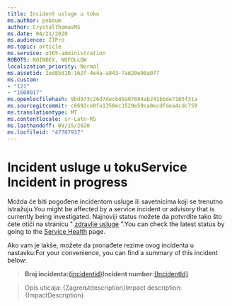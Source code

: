 ```yaml
---
title: Incident usluge u toku
ms.author: pebaum
author: CrystalThomasMS
ms.date: 04/21/2020
ms.audience: ITPro
ms.topic: article
ms.service: o365-administration
ROBOTS: NOINDEX, NOFOLLOW
localization_priority: Normal
ms.assetid: 2ed85d10-162f-4e4a-a843-7ad20e00a077
ms.custom:
- "121"
- "1600017"
ms.openlocfilehash: 9bd973c26d7decb40a97884ab241bbde7165f31a
ms.sourcegitcommit: c6692ce0fa1358ec3529e59ca0ecdfdea4cdc759
ms.translationtype: MT
ms.contentlocale: sr-Latn-RS
ms.lasthandoff: 09/15/2020
ms.locfileid: "47767937"
---
```

# <a name="service-incident-in-progress"></a><span data-ttu-id="87710-102">Incident usluge u toku</span><span class="sxs-lookup"><span data-stu-id="87710-102">Service Incident in progress</span></span>

<span data-ttu-id="87710-103">Možda će biti pogođene incidentom usluge ili savetnicima koji se trenutno istražuju.</span><span class="sxs-lookup"><span data-stu-id="87710-103">You might be affected by a service incident or advisory that is currently being investigated.</span></span> <span data-ttu-id="87710-104">Najnoviji status možete da potvrdite tako što ćete otići na stranicu " [zdravlje usluge](https://admin.microsoft.com/adminportal/home#/servicehealth) ".</span><span class="sxs-lookup"><span data-stu-id="87710-104">You can check the latest status by going to the [Service Health](https://admin.microsoft.com/adminportal/home#/servicehealth) page.</span></span>
  
<span data-ttu-id="87710-105">Ako vam je lakše, možete da pronađete rezime ovog incidenta u nastavku:</span><span class="sxs-lookup"><span data-stu-id="87710-105">For your convenience, you can find a summary of this incident below:</span></span>
  
> <span data-ttu-id="87710-106">**Broj incidenta:**[{incidentid}](https://admin.microsoft.com/adminportal/home#/servicehealth)</span><span class="sxs-lookup"><span data-stu-id="87710-106">**Incident number:**[{IncidentId}](https://admin.microsoft.com/adminportal/home#/servicehealth)</span></span>
    
> <span data-ttu-id="87710-107">Opis uticaja: {Zagreљtdescription}</span><span class="sxs-lookup"><span data-stu-id="87710-107">Impact description: {ImpactDescription}</span></span>

